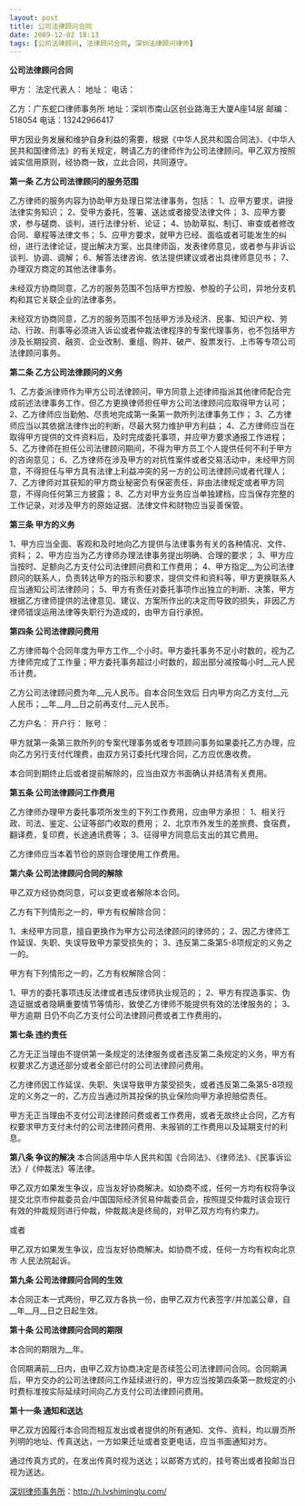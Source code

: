```yaml
---
layout: post
title: 公司法律顾问合同
date: 2009-12-02 18:13
tags: [公司法律顾问, 法律顾问合同, 深圳法律顾问律师]
---
```

<strong>公司法律顾问合同</strong>

甲方：
法定代表人：
地址：
电话：

乙方：广东蛇口律师事务所
地址：深圳市南山区创业路海王大厦A座14层
邮编：518054
电话：13242966417

甲方因业务发展和维护自身利益的需要，根据《中华人民共和国合同法》、《中华人民共和国律师法》的有关规定，聘请乙方的律师作为公司法律顾问。甲乙双方按照诚实信用原则，经协商一致，立此合同，共同遵守。

<strong>第一条 乙方公司法律顾问的服务范围</strong>

乙方律师的服务内容为协助甲方处理日常法律事务，包括：
1、应甲方要求，讲授法律实务知识；
2、受甲方委托，签署、送达或者接受法律文件；
3、应甲方要求，参与磋商、谈判，进行法律分析、论证；
4、协助草拟、制订、审查或者修改合同、章程等法律文书；
5、应甲方要求，就甲方已经、面临或者可能发生的纠纷，进行法律论证，提出解决方案，出具律师函，发表律师意见，或者参与非诉讼谈判、协调、调解；
6、解答法律咨询、依法提供建议或者出具律师意见书；
7、办理双方商定的其他法律事务。

未经双方协商同意，乙方的服务范围不包括甲方控股、参股的子公司，异地分支机构和其它关联企业的法律事务。

未经双方协商同意，乙方的服务范围不包括甲方涉及经济、民事、知识产权、劳动、行政、刑事等必须进入诉讼或者仲裁法律程序的专案代理事务，也不包括甲方涉及长期投资、融资、企业改制、重组、购并、破产、股票发行、上市等专项公司法律顾问事务。

<strong>第二条 乙方公司法律顾问的义务</strong>

1、乙方委派律师作为甲方公司法律顾问，甲方同意上述律师指派其他律师配合完成前述法律事务工作，但乙方更换律师担任甲方公司法律顾问应取得甲方认可；
2、乙方律师应当勤勉、尽责地完成第一条第一款所列法律事务工作；
3、乙方律师应当以其依据法律作出的判断，尽最大努力维护甲方利益；
4、乙方律师应当在取得甲方提供的文件资料后，及时完成委托事项，并应甲方要求通报工作进程；
5、乙方律师在担任公司法律顾问期间，不得为甲方员工个人提供任何不利于甲方的咨询意见；
6、乙方律师在涉及甲方的对抗性案件或者交易活动中，未经甲方同意，不得担任与甲方具有法律上利益冲突的另一方的公司法律顾问或者代理人；
7、乙方律师对其获知的甲方商业秘密负有保密责任，非由法律规定或者甲方同意，不得向任何第三方披露；
8、乙方对甲方业务应当单独建档，应当保存完整的工作记录，对涉及甲方的原始证据、法律文件和财物应当妥善保管。

<strong>第三条 甲方的义务</strong>

1、甲方应当全面、客观和及时地向乙方提供与法律事务有关的各种情况、文件、资料；
2、甲方应当为乙方律师办理法律事务提出明确、合理的要求；
3、甲方应当按时、足额向乙方支付公司法律顾问费和工作费用；
4、甲方指定__为公司法律顾问的联系人，负责转达甲方的指示和要求，提供文件和资料等，甲方更换联系人应当通知公司法律顾问；
5、甲方有责任对委托事项作出独立的判断、决策，甲方根据乙方律师提供的法律意见、建议、方案所作出的决定而导致的损失，非因乙方律师错误运用法律等失职行为造成的，由甲方自行承担。

<strong>第四条 公司法律顾问费用</strong>

乙方律师每个合同年度为甲方工作__个小时。甲方委托事务不足小时数的，视为乙方律师完成了工作量；甲方委托事务超过小时数的，超出部分减按每小时__元人民币计费。

乙方公司法律顾问费为年__元人民币。自本合同生效后 日内甲方向乙方支付__元人民币；__年__月__日之前再支付__元人民币。

乙方户名：
开户行：
账号：

甲方就第一条第三款所列的专案代理事务或者专项顾问事务如果委托乙方办理，应向乙方另行支付代理费，由双方另订委托代理合同，乙方应优惠收费。

本合同到期终止后或者提前解除的，应当由双方书面确认并结清有关费用。

<strong>第五条 公司法律顾问工作费用</strong>

乙方律师办理甲方委托事项所发生的下列工作费用，应由甲方承担：
1、相关行政、司法、鉴定、公证等部门收取的费用；
2、北京市外发生的差旅费、食宿费，翻译费，复印费，长途通讯费等；
3、征得甲方同意后支出的其它费用。

乙方律师应当本着节俭的原则合理使用工作费用。

<strong>第六条 公司法律顾问合同的解除</strong>

甲乙双方经协商同意，可以变更或者解除本合同。

乙方有下列情形之一的，甲方有权解除合同：

1、未经甲方同意，擅自更换作为甲方公司法律顾问的律师的；
2、因乙方律师工作延误、失职、失误导致甲方蒙受损失的；
3、违反第二条第5-8项规定的义务之一的。

甲方有下列情形之一的，乙方有权解除合同：

1、甲方的委托事项违反法律或者违反律师执业规范的；
2、甲方有捏造事实、伪造证据或者隐瞒重要情节等情形，致使乙方律师不能提供有效的法律服务的；
3、甲方逾期 日仍不向乙方支付公司法律顾问费或者工作费用的。

<strong>第七条 违约责任</strong>

乙方无正当理由不提供第一条规定的法律服务或者违反第二条规定的义务，甲方有权要求乙方退还部分或者全部已付的公司法律顾问费用。

乙方律师因工作延误、失职、失误导致甲方蒙受损失，或者违反第二条第5-8项规定的义务之一的，乙方应当通过所其投保的执业保险向甲方承担赔偿责任。

甲方无正当理由不支付公司法律顾问费或者工作费用，或者无故终止合同，乙方有权要求甲方支付未付的公司法律顾问费用、未报销的工作费用以及延期支付的利息。

<strong>第八条 争议的解决</strong><strong>
</strong>
本合同适用中华人民共和国《合同法》、《律师法》、《民事诉讼法》/《仲裁法》等法律。

甲乙双方如果发生争议，应当友好协商解决。如协商不成，任何一方均有权将争议提交北京市仲裁委员会/中国国际经济贸易仲裁委员会，按照提交仲裁时该会现行有效的仲裁规则进行仲裁，仲裁裁决是终局的，对甲乙双方均有约束力。

或者

甲乙双方如果发生争议，应当友好协商解决。如协商不成，任何一方均有权向北京市 人民法院起诉。

<strong>第九条 公司法律顾问合同的生效</strong>

本合同正本一式两份，甲乙双方各执一份，由甲乙双方代表签字/并加盖公章，自__年__月__日之日起生效。

<strong>第十条 公司法律顾问合同的期限</strong>

本合同的期限为__年。

合同期满前__日内，由甲乙双方协商决定是否续签公司法律顾问合同。合同期满后，甲方交办的公司法律顾问工作延续进行的，甲方应当按第四条第一款规定的小时费标准按实际延续时间向乙方支付公司法律顾问费用。

<strong>第十一条 通知和送达</strong>

甲乙双方因履行本合同而相互发出或者提供的所有通知、文件、资料，均以扉页所列明的地址、传真送达，一方如果迁址或者变更电话，应当书面通知对方。

通过传真方式的，在发出传真时视为送达；以邮寄方式的，挂号寄出或者投邮当日视为送达。

<a href="http://h.lvshiminglu.com/">深圳律师事务所</a>：<a href="http://h.lvshiminglu.com/">http://h.lvshiminglu.com/</a>

